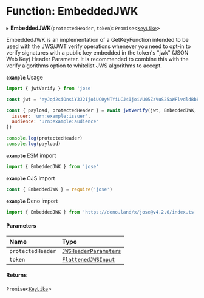 # Function: EmbeddedJWK

▸ **EmbeddedJWK**(`protectedHeader`, `token`): `Promise`<[`KeyLike`](../types/types.KeyLike.md)\>

EmbeddedJWK is an implementation of a GetKeyFunction intended to be used with the
JWS/JWT verify operations whenever you need to opt-in to verify signatures with
a public key embedded in the token's "jwk" (JSON Web Key) Header Parameter.
It is recommended to combine this with the verify algorithms option to whitelist
JWS algorithms to accept.

**`example`** Usage
```js
import { jwtVerify } from 'jose'

const jwt = 'eyJqd2siOnsiY3J2IjoiUC0yNTYiLCJ4IjoiVU05ZzVuS25aWFlvdldBbE03NmNMejl2VG96UmpfX0NIVV9kT2wtZ09vRSIsInkiOiJkczhhZVF3MWwyY0RDQTdiQ2tPTnZ3REtwWEFidFhqdnFDbGVZSDhXc19VIiwia3R5IjoiRUMifSwiYWxnIjoiRVMyNTYifQ.eyJpc3MiOiJ1cm46ZXhhbXBsZTppc3N1ZXIiLCJhdWQiOiJ1cm46ZXhhbXBsZTphdWRpZW5jZSIsImlhdCI6MTYwNDU4MDc5NH0.60boak3_dErnW47ZPty1C0nrjeVq86EN_eK0GOq6K8w2OA0thKoBxFK4j-NuU9yZ_A9UKGxPT_G87DladBaV9g'

const { payload, protectedHeader } = await jwtVerify(jwt, EmbeddedJWK, {
  issuer: 'urn:example:issuer',
  audience: 'urn:example:audience'
})

console.log(protectedHeader)
console.log(payload)
```

**`example`** ESM import
```js
import { EmbeddedJWK } from 'jose'
```

**`example`** CJS import
```js
const { EmbeddedJWK } = require('jose')
```

**`example`** Deno import
```js
import { EmbeddedJWK } from 'https://deno.land/x/jose@v4.2.0/index.ts'
```

#### Parameters

| Name | Type |
| :------ | :------ |
| `protectedHeader` | [`JWSHeaderParameters`](../interfaces/types.JWSHeaderParameters.md) |
| `token` | [`FlattenedJWSInput`](../interfaces/types.FlattenedJWSInput.md) |

#### Returns

`Promise`<[`KeyLike`](../types/types.KeyLike.md)\>
